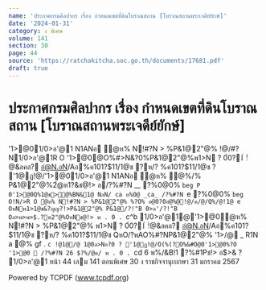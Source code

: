 ```yaml
---
name: 'ประกาศกรมศิลปากร เรื่อง กำหนดเขตที่ดินโบราณสถาน [โบราณสถานพระเจดีย์ยักษ์]'
date: '2024-01-31'
category: ง พิเศษ
volume: 141
section: 30
page: 44
source: 'https://ratchakitcha.soc.go.th/documents/17681.pdf'
draft: true
---
```


# ประกาศกรมศิลปากร เรื่อง กำหนดเขตที่ดินโบราณสถาน [โบราณสถานพระเจดีย์ยักษ์]

'1>@01/0>ล'@1 N1ANอ ํ@ห% N!#?N > %P&1@2"@% !@/#?N1/0>ล'@1R O '1>@0@O%#>N&?0%P&1@2"@%พ1>N ? 0์0?1์ !ํ@&ลคล? อํ@N.อN/Aอ%ค101?$11/1@ช ?ห/? %ค101?$11/1@ช ? '1@ฏ!@/'1>@01/0>ล'@1 N1ANอ ํ@ห% ํ@%/% P&1@2"@%2ํ@ห1?&ช@!> ล/?%#?N __ ?%0@0% `beg P 0'1>@0Q%1@ช>@%BN&1@ NลN/ ca ห%O@ _ca_ /?%#?N `e ?%0@0% `beg O!N/>R O ํ@ห% N!#?N > %P&1@2"@% %?O% อ@0?0อํ@%@!@/ค/@/Q%/@!1@ e OหNพ1>1@ช&?ญญ?!>P&1@2"@% P&1@/?!"B 0>ล'/?!"B Oล>พ>พ>$.?ฑ2"@%OหNช@!> พ . 0 . `c^b 1/0>ล'@1@'1>@0ํ@ห% N!#?N > %P&1@2"@% พ1>N ? 0์0?1์ !ํ@&ลคล? อํ@N.อN/Aอ%ค101?$11/1@ช ?ห/? %ค101?$11/1@ช QหO/?พAO%#?NP&1@2"@% '1>/@ _ R1N a @% gf . `c !@1@/@ 1@0ล>Nอ?0 ? '1@ฏ!@/O(%(?O%&#O@0'1>@0%?O '1>@0  /?%#?N 26 $?%/@ค/ พ . 0 . `cd 6 พ%/&B!1 ?%#1Pช!> อ$>& ? 1/0>ล'@1 หน้า 44 เลม 141 ตอนพิเศษ 30 ง ราชกิจจานุเบกษา 31 มกราคม 2567

Powered by TCPDF (www.tcpdf.org)
